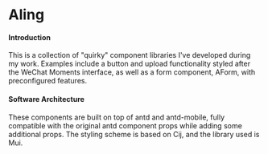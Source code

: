 # Aling

#### Introduction
This is a collection of "quirky" component libraries I've developed during my work. Examples include a button and upload functionality styled after the WeChat Moments interface, as well as a form component, AForm, with preconfigured features.

#### Software Architecture
These components are built on top of antd and antd-mobile, fully compatible with the original antd component props while adding some additional props. The styling scheme is based on Cij, and the library used is Mui.
